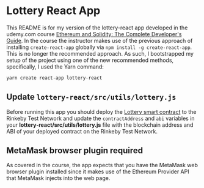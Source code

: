 # Lottery React App

This README is for my version of the lottery-react app developed in the udemy.com course [Ethereum and Solidity: The Complete Developer's Guide](https://www.udemy.com/course/ethereum-and-solidity-the-complete-developers-guide/). In the course the instructor makes use of the previous approach of installing `create-react-app` globally via `npm install -g create-react-app`. This is no longer the recommended approach. As such, I bootstrapped my setup of the project using one of the new recommended methods, specifically, I used the Yarn command:

```bash
yarn create react-app lottery-react
```

## Update `lottery-react/src/utils/lottery.js`

Before running this app you should deploy the [Lottery smart contract](/lottery/contracts/Lottery.sol) to the Rinkeby Test Network and update the `contractAddress` and `abi` variables in your **lottery-react/src/utils/lottery.js** file with the blockchain address and ABI of your deployed contract on the Rinkeby Test Network.

## MetaMask browser plugin required

As covered in the course, the app expects that you have the MetaMask web browser plugin installed since it makes use of the Ethereum Provider API that MetaMask injects into the web page.
